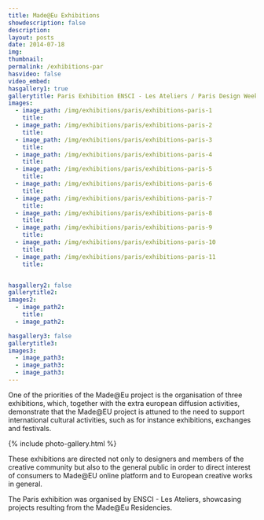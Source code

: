 ```yaml
---
title: Made@Eu Exhibitions
showdescription: false
description: 
layout: posts
date: 2014-07-18
img: 
thumbnail: 
permalink: /exhibitions-par
hasvideo: false
video_embed: 
hasgallery1: true   
gallerytitle: Paris Exhibition ENSCI - Les Ateliers / Paris Design Week
images:
  - image_path: /img/exhibitions/paris/exhibitions-paris-1
    title: 
  - image_path: /img/exhibitions/paris/exhibitions-paris-2
    title: 
  - image_path: /img/exhibitions/paris/exhibitions-paris-3
    title:  
  - image_path: /img/exhibitions/paris/exhibitions-paris-4
    title: 
  - image_path: /img/exhibitions/paris/exhibitions-paris-5
    title: 
  - image_path: /img/exhibitions/paris/exhibitions-paris-6
    title: 
  - image_path: /img/exhibitions/paris/exhibitions-paris-7
    title: 
  - image_path: /img/exhibitions/paris/exhibitions-paris-8
    title: 
  - image_path: /img/exhibitions/paris/exhibitions-paris-9
    title: 
  - image_path: /img/exhibitions/paris/exhibitions-paris-10
    title: 
  - image_path: /img/exhibitions/paris/exhibitions-paris-11
    title: 


hasgallery2: false       
gallerytitle2: 
images2:
  - image_path2:
    title:
  - image_path2: 

hasgallery3: false  
gallerytitle3: 
images3:
  - image_path3: 
  - image_path3: 
  - image_path3:    
---
```


One of the priorities of the Made@Eu project is the organisation of three exhibitions, which, together with the extra european diffusion activities, demonstrate that the Made@EU project is attuned to the need to support international cultural activities, such as for instance exhibitions, exchanges and festivals.

{% include photo-gallery.html %}

These exhibitions are directed not only to designers and members of the creative community but also to the general public in order to direct interest of consumers to Made@EU online platform and to European creative works in general.

The Paris exhibition was organised by ENSCI - Les Ateliers, showcasing projects resulting from the Made@Eu Residencies. 




